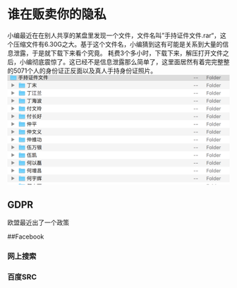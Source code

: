 <!--
{
   "title": "谁在贩卖你的隐私",
   "desc": "谁在贩卖你的隐私",
   "author": "Kenvi Zhu",
   "published": false
}   
-->

# 谁在贩卖你的隐私
小编最近在在别人共享的某盘里发现一个文件，文件名叫”手持证件文件.rar“，这个压缩文件有6.30G之大。基于这个文件名，小编猜到这有可能是关系到大量的信息泄露，于是就下载下来看个究竟。
耗费3个多小时，下载下来，解压打开文件之后，小编彻底震惊了。这已经不是信息泄露那么简单了，这里面居然有着完完整整的5071个人的身份证正反面以及真人手持身份证照片。
![2018-08-26 at 6.53 A](media/15352909591390/2018-08-26%20at%206.53%20AM.png)

## GDPR
欧盟最近出了一个政策

##Facebook

### 网上搜索

### 百度SRC